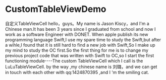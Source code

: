# CustomTableViewDemo
自定义TableViewCell
hello，guys。My name is Jason Kiscy，and I'm a Chinese man.It has been 3 years since I graduated from school and now I work as a software Engineer with DONET.
When apple publish its new programming language Swift,I use my spare time to study the Swift,but after a wihle,I found that it is still hard to find a new job 
with Swift,So I make up my mind to study the OC first.So the first thing for me is to change my previous project code that was written with Swift to OC,so I start
the first functioning module----The custom TableViewCell which I call is the LuLuTableViewCell.
by the way ,my chinese name is 刘璐，and we can get in touch with each other with qq:1424870395 ,and I 'm the smiling cat.
